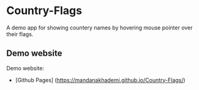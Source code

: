 # Country-Flags
A demo app for showing countery names by hovering mouse pointer over their flags.

## Demo website

Demo website:
 * [Github Pages] (https://mandanakhademi.github.io/Country-Flags/)
